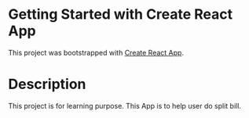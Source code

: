 # Getting Started with Create React App

This project was bootstrapped with [Create React App](https://github.com/facebook/create-react-app).

# Description
This project is for learning purpose. This App is to help user do split bill.
